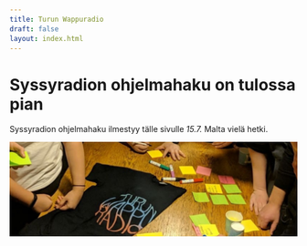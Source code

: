 ```yaml
---
title: Turun Wappuradio
draft: false
layout: index.html
---
```


# Syssyradion ohjelmahaku on tulossa pian

Syssyradion ohjelmahaku ilmestyy tälle sivulle *15.7.* Malta vielä hetki.

<div class="ImageContainer">
<img alt="ideointi" src="/wapuradio.jpg" />
</div>

